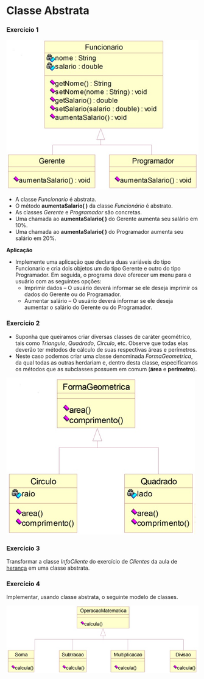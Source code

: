 # Classe Abstrata

### **Exercício 1**

![Diagrama de Classe 1](./assets/diagrama-1.jpg "Diagrama de Classe 1")

- A classe *Funcionario* é abstrata.
- O método **aumentaSalario( )** da classe *Funcionário* é abstrato.
- As classes *Gerente* e *Programador* são concretas.
- Uma chamada ao **aumentaSalario( )** do Gerente aumenta seu salário em 10%.
- Uma chamada ao **aumentaSalario( )** do Programador aumenta seu salário em 20%.

**Aplicação**

- Implemente uma aplicação que declara duas variáveis do tipo Funcionario e cria dois objetos um do tipo Gerente e outro do tipo Programador. Em seguida, o programa deve oferecer um menu para o usuário com as seguintes opções:
    - Imprimir dados – O usuário deverá informar se ele deseja imprimir os dados do Gerente ou do Programador.
    - Aumentar salário – O usuário deverá informar se ele deseja aumentar o salário do Gerente ou do Programador.

### **Exercício 2**

- Suponha que queiramos criar diversas classes de caráter geométrico, tais como *Triangulo*, *Quadrado*, *Circulo*, etc. Observe que todas elas deverão ter métodos de cálculo de suas respectivas áreas e perímetros.
- Neste caso podemos criar uma classe denominada *FormaGeometrica*, da qual todas as outras herdariam e, dentro desta classe, especificamos os métodos que as subclasses possuem em comum (**área** e **perímetro**).

![Diagrama de Classe 2](./assets/diagrama-2.jpg "Diagrama de Classe 2")

### **Exercício 3**

Transformar a classe *InfoCliente* do exercício de *Clientes* da aula de [herança](https://github.com/luizgnclvs/poo-unicap/tree/main/Heran%C3%A7a) em uma classe abstrata.

### **Exercício 4**

Implementar, usando classe abstrata, o seguinte modelo de classes.

![Diagrama de Classe 3](./assets/diagrama-3.jpg "Diagrama de Classe 3")